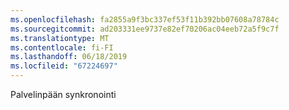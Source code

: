 ```yaml
---
ms.openlocfilehash: fa2855a9f3bc337ef53f11b392bb07608a78784c
ms.sourcegitcommit: ad203331ee9737e82ef70206ac04eeb72a5f9c7f
ms.translationtype: MT
ms.contentlocale: fi-FI
ms.lasthandoff: 06/18/2019
ms.locfileid: "67224697"
---
```

Palvelinpään synkronointi
